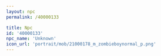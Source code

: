 ```yaml
---
layout: npc
permalink: /40000133

title: Npc
id: '40000133'
npc_name: 'Unknown'
icon_url: 'portrait/mob/21000178_m_zombieboynormal_p.png'
---
```


